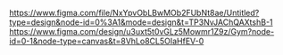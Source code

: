 https://www.figma.com/file/NxYpvObLBwMOb2FUbNt8ae/Untitled?type=design&node-id=0%3A1&mode=design&t=TP3NvJAChQAXtshB-1
https://www.figma.com/design/u3uxt5t0vGLz5Mowmr1Z9z/Gym?node-id=0-1&node-type=canvas&t=8VhLo8CL5OIaHfEV-0

